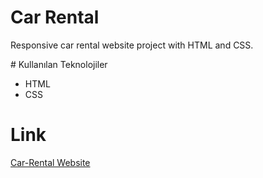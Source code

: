 # Car Rental

Responsive car rental website project with HTML and CSS.

# Kullanılan Teknolojiler

- HTML
- CSS

# Link

[Car-Rental Website](https://66267ef549525f0bdb090119--lucky-concha-fdf271.netlify.app/)
